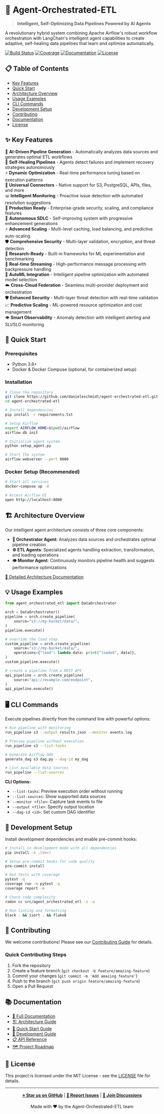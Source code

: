 # 🤖 Agent-Orchestrated-ETL

> **Intelligent, Self-Optimizing Data Pipelines Powered by AI Agents**

A revolutionary hybrid system combining Apache Airflow's robust workflow orchestration with LangChain's intelligent agent capabilities to create adaptive, self-healing data pipelines that learn and optimize automatically.

[![Build Status](https://github.com/danieleschmidt/agent-orchestrated-etl/workflows/CI/badge.svg)](https://github.com/danieleschmidt/agent-orchestrated-etl/actions)
[![Coverage](https://codecov.io/gh/danieleschmidt/agent-orchestrated-etl/branch/main/graph/badge.svg)](https://codecov.io/gh/danieleschmidt/agent-orchestrated-etl)
[![Documentation](https://img.shields.io/badge/docs-latest-blue.svg)](https://danieleschmidt.github.io/agent-orchestrated-etl/)
[![License](https://img.shields.io/badge/license-MIT-blue.svg)](LICENSE)

## 📋 Table of Contents

- [Key Features](#-key-features)
- [Quick Start](#-quick-start)
- [Architecture Overview](#️-architecture-overview)
- [Usage Examples](#-usage-examples)
- [CLI Commands](#️-cli-commands)
- [Development Setup](#-development-setup)
- [Contributing](#-contributing)
- [Documentation](#-documentation)
- [License](#-license)

## ✨ Key Features

🧠 **AI-Driven Pipeline Generation** - Automatically analyzes data sources and generates optimal ETL workflows  
🔄 **Self-Healing Pipelines** - Agents detect failures and implement recovery strategies autonomously  
⚡ **Dynamic Optimization** - Real-time performance tuning based on execution patterns  
🔌 **Universal Connectors** - Native support for S3, PostgreSQL, APIs, files, and more  
📊 **Intelligent Monitoring** - Proactive issue detection with automated resolution suggestions  
🚀 **Production Ready** - Enterprise-grade security, scaling, and compliance features  
🎯 **Autonomous SDLC** - Self-improving system with progressive enhancement generations  
⚡ **Advanced Scaling** - Multi-level caching, load balancing, and predictive auto-scaling  
🛡️ **Comprehensive Security** - Multi-layer validation, encryption, and threat detection  
🔬 **Research-Ready** - Built-in frameworks for ML experimentation and benchmarking  
📡 **Real-time Streaming** - High-performance message processing with backpressure handling  
🤖 **AutoML Integration** - Intelligent pipeline optimization with automated model selection  
☁️ **Cross-Cloud Federation** - Seamless multi-provider deployment and orchestration  
🛡️ **Enhanced Security** - Multi-layer threat detection with real-time validation  
📈 **Predictive Scaling** - ML-powered resource optimization and cost management  
👁️ **Smart Observability** - Anomaly detection with intelligent alerting and SLI/SLO monitoring

## 🚀 Quick Start

### Prerequisites
- Python 3.8+
- Docker & Docker Compose (optional, for containerized setup)

### Installation

```bash
# Clone the repository
git clone https://github.com/danieleschmidt/agent-orchestrated-etl.git
cd agent-orchestrated-etl

# Install dependencies
pip install -r requirements.txt

# Setup Airflow
export AIRFLOW_HOME=$(pwd)/airflow
airflow db init

# Initialize agent system
python setup_agent.py

# Start the system
airflow webserver --port 8080
```

### Docker Setup (Recommended)

```bash
# Start all services
docker-compose up -d

# Access Airflow UI
open http://localhost:8080
```

## 🏗️ Architecture Overview

Our intelligent agent architecture consists of three core components:

- **🎯 Orchestrator Agent**: Analyzes data sources and orchestrates optimal pipeline creation
- **⚙️ ETL Agents**: Specialized agents handling extraction, transformation, and loading operations  
- **👁️ Monitor Agent**: Continuously monitors pipeline health and suggests performance optimizations

[📖 Detailed Architecture Documentation](docs/architecture/system-overview.md)

## 💡 Usage Examples
```python
from agent_orchestrated_etl import DataOrchestrator

orch = DataOrchestrator()
pipeline = orch.create_pipeline(
    source="s3://my-bucket/data/",
)
pipeline.execute()

# override the load step
custom_pipeline = orch.create_pipeline(
    source="s3://my-bucket/data/",
    operations={"load": lambda data: print("loaded", data)},
)
custom_pipeline.execute()

# create a pipeline from a REST API
api_pipeline = orch.create_pipeline(
    source="api://example.com/endpoint",
)
api_pipeline.execute()
```

## 🖥️ CLI Commands

Execute pipelines directly from the command line with powerful options:

```bash
# Run pipeline with monitoring
run_pipeline s3 --output results.json --monitor events.log

# Preview pipeline without execution
run_pipeline s3 --list-tasks

# Generate Airflow DAG
generate_dag s3 dag.py --dag-id my_dag

# List available data sources
run_pipeline --list-sources
```

**CLI Options:**
- `--list-tasks`: Preview execution order without running
- `--list-sources`: Show supported data sources  
- `--monitor <file>`: Capture task events to file
- `--output <file>`: Specify output location
- `--dag-id <id>`: Set custom DAG identifier

## 🔧 Development Setup
Install development dependencies and enable pre-commit hooks:

```bash
# Install in development mode with all dependencies
pip install -e .[dev]

# Setup pre-commit hooks for code quality
pre-commit install

# Run tests with coverage
pytest -q
coverage run -m pytest -q
coverage report -m

# Check code complexity
radon cc src/agent_orchestrated_etl -s -a

# Run linting and formatting
black . && isort . && flake8
```

## 🤝 Contributing

We welcome contributions! Please see our [Contributing Guide](CONTRIBUTING.md) for details.

### Quick Contributing Steps
1. Fork the repository
2. Create a feature branch (`git checkout -b feature/amazing-feature`)
3. Commit your changes (`git commit -m 'Add amazing feature'`)
4. Push to the branch (`git push origin feature/amazing-feature`)
5. Open a Pull Request

## 📚 Documentation

- [📖 Full Documentation](docs/)
- [🏗️ Architecture Guide](docs/architecture/system-overview.md)
- [🚀 Quick Start Guide](docs/guides/quick-start.md)
- [🔧 Development Guide](docs/developer/onboarding.md)
- [📋 API Reference](docs/api/api-reference.md)
- [🗺️ Project Roadmap](docs/ROADMAP.md)

## 📄 License

This project is licensed under the MIT License - see the [LICENSE](LICENSE) file for details.

---

<div align="center">

**[⭐ Star us on GitHub](https://github.com/danieleschmidt/agent-orchestrated-etl)** | **[📝 Report Issues](https://github.com/danieleschmidt/agent-orchestrated-etl/issues)** | **[💬 Join Discussions](https://github.com/danieleschmidt/agent-orchestrated-etl/discussions)**

Made with ❤️ by the Agent-Orchestrated-ETL team

</div>

